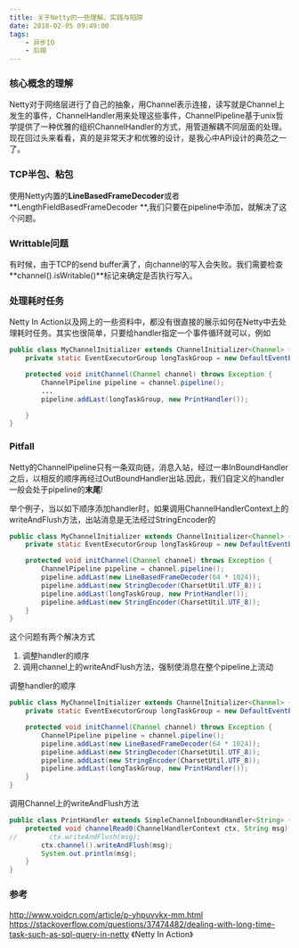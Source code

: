```yaml
---
title: 关于Netty的一些理解、实践与陷阱
date: 2018-02-05 09:49:00
tags:
    - 异步IO
    - 后端
---
```


### 核心概念的理解
Netty对于网络层进行了自己的抽象，用Channel表示连接，读写就是Channel上发生的事件，ChannelHandler用来处理这些事件，ChannelPipeline基于unix哲学提供了一种优雅的组织ChannelHandler的方式，用管道解耦不同层面的处理。现在回过头来看看，真的是非常天才和优雅的设计，是我心中API设计的典范之一了。

### TCP半包、粘包
使用Netty内置的**LineBasedFrameDecoder**或者**LengthFieldBasedFrameDecoder **,我们只要在pipeline中添加，就解决了这个问题。

### Writtable问题
有时候，由于TCP的send buffer满了，向channel的写入会失败。我们需要检查**channel().isWritable()**标记来确定是否执行写入。

### 处理耗时任务

Netty In Action以及网上的一些资料中，都没有很直接的展示如何在Netty中去处理耗时任务。其实也很简单，只要给handler指定一个事件循环就可以，例如

```java
public class MyChannelInitializer extends ChannelInitializer<Channel> {
    private static EventExecutorGroup longTaskGroup = new DefaultEventExecutorGroup(5);

    protected void initChannel(Channel channel) throws Exception {
        ChannelPipeline pipeline = channel.pipeline();
        ...
        pipeline.addLast(longTaskGroup, new PrintHandler());

    }
}
```



### Pitfall

Netty的ChannelPipeline只有一条双向链，消息入站，经过一串InBoundHandler之后，以相反的顺序再经过OutBoundHandler出站.因此，我们自定义的handler一般会处于pipeline的**末尾**!

举个例子，当以如下顺序添加handler时，如果调用ChannelHandlerContext上的writeAndFlush方法，出站消息是无法经过StringEncoder的
```java
public class MyChannelInitializer extends ChannelInitializer<Channel> {
    private static EventExecutorGroup longTaskGroup = new DefaultEventExecutorGroup(5);

    protected void initChannel(Channel channel) throws Exception {
        ChannelPipeline pipeline = channel.pipeline();
        pipeline.addLast(new LineBasedFrameDecoder(64 * 1024));
        pipeline.addLast(new StringDecoder(CharsetUtil.UTF_8))；
        pipeline.addLast(longTaskGroup, new PrintHandler());
        pipeline.addLast(new StringEncoder(CharsetUtil.UTF_8));
    }
}

```
这个问题有两个解决方式
1. 调整handler的顺序
2. 调用channel上的writeAndFlush方法，强制使消息在整个pipeline上流动

调整handler的顺序
```java
public class MyChannelInitializer extends ChannelInitializer<Channel> {
    private static EventExecutorGroup longTaskGroup = new DefaultEventExecutorGroup(5);

    protected void initChannel(Channel channel) throws Exception {
        ChannelPipeline pipeline = channel.pipeline();
        pipeline.addLast(new LineBasedFrameDecoder(64 * 1024));
        pipeline.addLast(new StringDecoder(CharsetUtil.UTF_8));
        pipeline.addLast(new StringEncoder(CharsetUtil.UTF_8));
        pipeline.addLast(longTaskGroup, new PrintHandler());
    }
}
```

调用Channel上的writeAndFlush方法

```java
public class PrintHandler extends SimpleChannelInboundHandler<String> {
    protected void channelRead0(ChannelHandlerContext ctx, String msg) throws Exception {
//        ctx.writeAndFlush(msg);
        ctx.channel().writeAndFlush(msg);
        System.out.println(msg);
    }
}
```

### 参考
http://www.voidcn.com/article/p-yhpuvvkx-mm.html
https://stackoverflow.com/questions/37474482/dealing-with-long-time-task-such-as-sql-query-in-netty
《Netty In Action》
